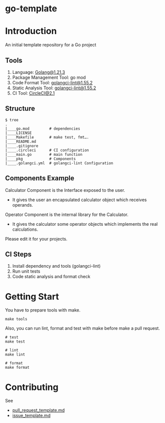# go-template

# Introduction
An initial template repository for a Go project

## Tools 
1. Language: Golang@1.21.3
2. Package Management Tool: go mod
3. Code Format Tool: golangci-lint@1.55.2
4. Static Analysis Tool: golangci-lint@1.55.2
5. CI Tool: CircleCI@2.1

## Structure

``` shell
$ tree
.
|____go.mod         # dependencies
|____LICENSE		
|____Makefile       # make test, fmt….
|____README.md
|____.gitignore
|____.circleci	    # CI configuration
|____main.go	    # main function
|____pkg            # Components
|____.golangci.yml  # golangci-lint Configuration
```

## Components Example
Calculator Component is the Interface exposed to the user. 
+ It gives the user an encapsulated calculator object which receives operands.

Operator Component is the internal library for the Calculator. 
+ It gives the calculator some operator objects which implements the real calculations.

Please edit it for your projects.

## CI Steps
1. Install dependency and tools (golangci-lint)
2. Run unit tests
3. Code static analysis and format check

# Getting Start

You have to prepare tools with make.

``` shell
make tools
```

Also, you can run lint, format and test with make before make a pull request.

``` shell
# test 
make test

# lint
make lint

# format
make format
```

# Contributing
See 
+ [pull_request_template.md](./pull_request_template.md)
+ [issue_template.md](./issue_template.md)
